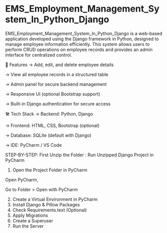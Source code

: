 # EMS_Employment_Management_System_In_Python_Django

EMS_Employment_Management_System_In_Python_Django is a web-based application developed using the Django framework in Python, designed to manage employee information efficiently. This system allows users to perform CRUD operations on employee records and provides an admin interface for centralized control.

🚀 Features
-> Add, edit, and delete employee details

-> View all employee records in a structured table

-> Admin panel for secure backend management

-> Responsive UI (optional Bootstrap support)

-> Built-in Django authentication for secure access

🛠️ Tech Stack
-> Backend: Python, Django

-> Frontend: HTML, CSS, Bootstrap (optional)

-> Database: SQLite (default with Django)

-> IDE: PyCharm / VS Code




STEP-BY-STEP: First Unzip the Folder : Run Unzipped Django Project in PyCharm

1. Open the Project Folder in PyCharm
   
Open PyCharm,

Go to Folder > Open with PyCharm


2. Create a Virtual Environment in PyCharm
3. Install Django & Pillow Packages
4. Check Requirements.text (Optional)
5. Apply Migrations
6. Create a Superuser
7. Run the Server
